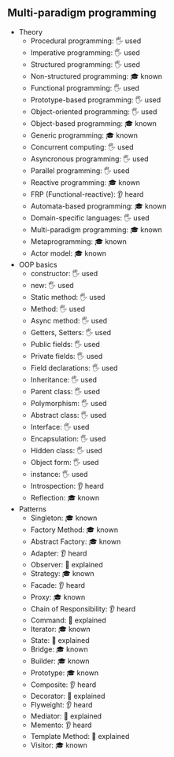 ## Multi-paradigm programming

- Theory
  - Procedural programming: 🖐️ used
  - Imperative programming: 🖐️ used
  - Structured programming: 🖐️ used
  - Non-structured programming: 🎓 known
  - Functional programming: 🖐️ used
  - Prototype-based programming: 🖐️ used
  - Object-oriented programming: 🖐️ used
  - Object-based programming: 🎓 known
  - Generic programming: 🎓 known
  - Concurrent computing: 🖐️ used
  - Asyncronous programming: 🖐️ used
  - Parallel programming: 🖐️ used
  - Reactive programming: 🎓 known
  - FRP (Functional-reactive): 👂 heard
  - Automata-based programming: 🎓 known
  - Domain-specific languages: 🖐️ used
  - Multi-paradigm programming: 🎓 known
  - Metaprogramming: 🎓 known
  - Actor model: 🎓 known
- OOP basics
  - constructor: 🖐️ used
  - new: 🖐️ used
  - Static method: 🖐️ used
  - Method: 🖐️ used
  - Async method: 🖐️ used
  - Getters, Setters: 🖐️ used
  - Public fields: 🖐️ used
  - Private fields: 🖐️ used
  - Field declarations: 🖐️ used
  - Inheritance: 🖐️ used
  - Parent class: 🖐️ used
  - Polymorphism: 🖐️ used
  - Abstract class: 🖐️ used
  - Interface: 🖐️ used
  - Encapsulation: 🖐️ used
  - Hidden class: 🖐️ used
  - Object form: 🖐️ used
  - instance: 🖐️ used
  - Introspection: 👂 heard
  - Reflection: 🎓 known
- Patterns
  - Singleton: 🎓 known
  - Factory Method: 🎓 known
  - Abstract Factory: 🎓 known
  - Adapter: 👂 heard
  - Observer: 🙋 explained
  - Strategy: 🎓 known
  - Facade: 👂 heard
  - Proxy: 🎓 known
  - Chain of Responsibility: 👂 heard
  - Command: 🙋 explained
  - Iterator: 🎓 known
  - State: 🙋 explained
  - Bridge: 🎓 known
  - Builder: 🎓 known
  - Prototype: 🎓 known
  - Composite: 👂 heard
  - Decorator: 🙋 explained
  - Flyweight: 👂 heard
  - Mediator: 🙋 explained
  - Memento: 👂 heard
  - Template Method: 🙋 explained
  - Visitor: 🎓 known
